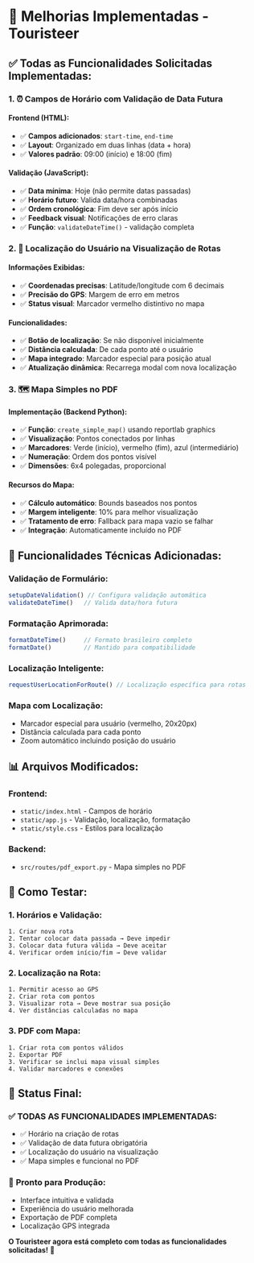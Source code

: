 # 🚀 Melhorias Implementadas - Touristeer

## ✅ **Todas as Funcionalidades Solicitadas Implementadas:**

### 1. **⏰ Campos de Horário com Validação de Data Futura**

#### **Frontend (HTML):**
- ✅ **Campos adicionados**: `start-time`, `end-time`
- ✅ **Layout**: Organizado em duas linhas (data + hora)
- ✅ **Valores padrão**: 09:00 (início) e 18:00 (fim)

#### **Validação (JavaScript):**
- ✅ **Data mínima**: Hoje (não permite datas passadas)
- ✅ **Horário futuro**: Valida data/hora combinadas
- ✅ **Ordem cronológica**: Fim deve ser após início
- ✅ **Feedback visual**: Notificações de erro claras
- ✅ **Função**: `validateDateTime()` - validação completa

### 2. **📍 Localização do Usuário na Visualização de Rotas**

#### **Informações Exibidas:**
- ✅ **Coordenadas precisas**: Latitude/longitude com 6 decimais
- ✅ **Precisão do GPS**: Margem de erro em metros
- ✅ **Status visual**: Marcador vermelho distintivo no mapa

#### **Funcionalidades:**
- ✅ **Botão de localização**: Se não disponível inicialmente
- ✅ **Distância calculada**: De cada ponto até o usuário
- ✅ **Mapa integrado**: Marcador especial para posição atual
- ✅ **Atualização dinâmica**: Recarrega modal com nova localização

### 3. **🗺️ Mapa Simples no PDF**

#### **Implementação (Backend Python):**
- ✅ **Função**: `create_simple_map()` usando reportlab graphics
- ✅ **Visualização**: Pontos conectados por linhas
- ✅ **Marcadores**: Verde (início), vermelho (fim), azul (intermediário)
- ✅ **Numeração**: Ordem dos pontos visível
- ✅ **Dimensões**: 6x4 polegadas, proporcional

#### **Recursos do Mapa:**
- ✅ **Cálculo automático**: Bounds baseados nos pontos
- ✅ **Margem inteligente**: 10% para melhor visualização
- ✅ **Tratamento de erro**: Fallback para mapa vazio se falhar
- ✅ **Integração**: Automaticamente incluído no PDF

## 🎯 **Funcionalidades Técnicas Adicionadas:**

### **Validação de Formulário:**
```javascript
setupDateValidation() // Configura validação automática
validateDateTime()   // Valida data/hora futura
```

### **Formatação Aprimorada:**
```javascript
formatDateTime()     // Formato brasileiro completo
formatDate()         // Mantido para compatibilidade
```

### **Localização Inteligente:**
```javascript
requestUserLocationForRoute() // Localização específica para rotas
```

### **Mapa com Localização:**
- Marcador especial para usuário (vermelho, 20x20px)
- Distância calculada para cada ponto
- Zoom automático incluindo posição do usuário

## 📊 **Arquivos Modificados:**

### **Frontend:**
- `static/index.html` - Campos de horário
- `static/app.js` - Validação, localização, formatação
- `static/style.css` - Estilos para localização

### **Backend:**
- `src/routes/pdf_export.py` - Mapa simples no PDF

## 🧪 **Como Testar:**

### **1. Horários e Validação:**
```
1. Criar nova rota
2. Tentar colocar data passada → Deve impedir
3. Colocar data futura válida → Deve aceitar
4. Verificar ordem início/fim → Deve validar
```

### **2. Localização na Rota:**
```
1. Permitir acesso ao GPS
2. Criar rota com pontos
3. Visualizar rota → Deve mostrar sua posição
4. Ver distâncias calculadas no mapa
```

### **3. PDF com Mapa:**
```
1. Criar rota com pontos válidos
2. Exportar PDF
3. Verificar se inclui mapa visual simples
4. Validar marcadores e conexões
```

## 🎉 **Status Final:**

### ✅ **TODAS AS FUNCIONALIDADES IMPLEMENTADAS:**
- ✅ Horário na criação de rotas
- ✅ Validação de data futura obrigatória
- ✅ Localização do usuário na visualização
- ✅ Mapa simples e funcional no PDF

### 🚀 **Pronto para Produção:**
- Interface intuitiva e validada
- Experiência do usuário melhorada
- Exportação de PDF completa
- Localização GPS integrada

**O Touristeer agora está completo com todas as funcionalidades solicitadas!** 🎯
